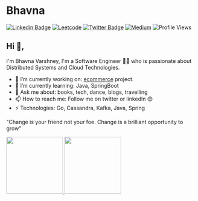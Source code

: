 # Bhavna
[![Linkedin Badge](https://img.shields.io/badge/-bhavnavarshney-blue?style=flat-square&logo=Linkedin&logoColor=white&link=https://www.linkedin.com/in/bhavna-varshney25/)](https://www.linkedin.com/in/bhavna-varshney25/)
[![Leetcode](https://img.shields.io/badge/-bhavnavarshney-yellow?style=flat-square&logo=leetcode&logoColor=white&link=https://leetcode.com/bhavna25/)](https://leetcode.com/bhavna25/)
[![Twitter Badge](https://img.shields.io/badge/-bhavnavarshney-blue?style=flat-square&logo=Twitter&logoColor=white&link=https://twitter.com/BhavnaVarshne18)](https://twitter.com/BhavnaVarshne18)
[![Medium](https://img.shields.io/badge/-bhavnavarshney-black?style=flat-square&logo=medium&logoColor=white&link=https://medium.com/@bhavna.varshney25)](https://medium.com/@bhavna.varshney25)
![Profile Views](https://komarev.com/ghpvc/?username=bhavnavarshney&color=green)

## Hi 👋, 
I'm Bhavna Varshney, I'm a Software Engineer 👩‍💻 who is passionate about Distributed Systems and Cloud Technologies.

- 🔭 I’m currently working on: [ecommerce](https://github.com/bhavnavarshney/ecommerce) project.
- 🌱 I’m currently learning: Java, SpringBoot
- 💬 Ask me about: books, tech, dance, blogs, travelling
- 📫 How to reach me: Follow me on twitter or linkedIn 😊
- ⚡️ Technologies: Go, Cassandra, Kafka, Java, Spring

"Change is your friend not your foe. Change is a brilliant opportunity to grow"
<p align="justify">
  <a href="https://github.com/bhavnavarshney/github-readme-stats">
    <img
      height="150"
      src="https://github-readme-stats.vercel.app/api?username=bhavnavarshney&count_private=true&show_icons=true&custom_title=Github%20Status&show=issues&theme=radical"
    />
  </a>
   <a href="https://github.com/bhavnavarshney/github-readme-stats">
    <img
      height="150"
      src="https://github-readme-stats.vercel.app/api/top-langs/?username=bhavnavarshney&layout=compact&theme=radical" />
  </a>  
</p>
